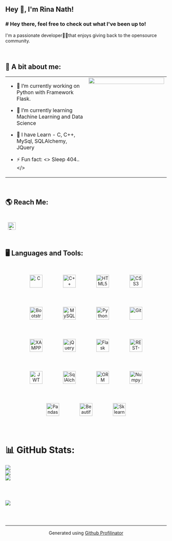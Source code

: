 ## Hey 👋, I'm Rina Nath!  
  



### # Hey there, feel free to check out what I've been up to!  
I'm a passionate developer👩‍💻that enjoys giving back to the opensource community.   
  

<br/>  


## 🙋 A bit about me:
<table><tr><td valign="top" width="50%">

- 🔭 I’m currently working on
Python with Framework Flask.  
  

- 🌱 I’m currently learning Machine Learning and Data Science  
  

- 📝 I have Learn - C, C++, MySql, SQLAlchemy, JQuery  
  

- ⚡ Fun fact: <> Sleep 404..</>  


</td><td valign="top" width="50%">

<div align="center">
<img src="https://mir-s3-cdn-cf.behance.net/project_modules/max_1200/26895d107278107.5fa33954de50f.gif" align="center" style="width: 100%" />
</div>  


</td></tr></table>  

<br/>  

## 🌎 Reach Me:
<div style="padding: 25px 0;">
<a href="https://www.linkedin.com/in/rina-nath-0b134a261
/" style="padding: 8px; width: 40px; height: 40px;">
        <img src="https://cdn-icons-png.flaticon.com/512/174/174857.png" alt="Connect on Linkedin" width="24" height="24">
    </a>
</div>


## 🖥️ Languages and Tools:  
<div align="center">  
<a href="https://www.cprogramming.com/" target="_blank"><img style="margin: 30px" src="https://profilinator.rishav.dev/skills-assets/c-original.svg" alt="C" height="40" /></a>
<a href="https://www.cplusplus.com/" target="_blank"><img style="margin: 30px" src="https://profilinator.rishav.dev/skills-assets/cplusplus-original.svg" alt="C++" height="40" /></a>  
<a href="https://en.wikipedia.org/wiki/HTML5" target="_blank"><img style="margin: 30px" src="https://profilinator.rishav.dev/skills-assets/html5-original-wordmark.svg" alt="HTML5" height="40" /></a>
<a href="https://www.w3schools.com/css/" target="_blank"><img style="margin: 30px" src="https://profilinator.rishav.dev/skills-assets/css3-original-wordmark.svg" alt="CSS3" height="40" /></a> 
<a href="https://getbootstrap.com/docs/3.4/javascript/" target="_blank"><img style="margin: 30px" src="https://profilinator.rishav.dev/skills-assets/bootstrap-plain.svg" alt="Bootstrap" height="40" /></a>  
<a href="https://www.mysql.com/" target="_blank"><img style="margin: 30px" src="https://www.vectorlogo.zone/logos/mysql/mysql-ar21.png" alt="MySQL" height="40" /></a>   
<a href="https://www.python.org/" target="_blank"><img style="margin: 30px" src="https://profilinator.rishav.dev/skills-assets/python-original.svg" alt="Python" height="40" /></a>  
<a href="https://github.com/" target="_blank"><img style="margin: 30px" src="https://profilinator.rishav.dev/skills-assets/git-scm-icon.svg" alt="Git" height="40" /></a>    
<a href="https://www.apachefriends.org/" target="_blank"><img style="margin: 30px" src="https://profilinator.rishav.dev/skills-assets/xampp.png" alt="XAMPP" height="40" /></a>  
<a href="https://jquery.com/" target="_blank"><img style="margin: 30px" src="https://profilinator.rishav.dev/skills-assets/jquery.png" alt="jQuery" height="40" /></a> 
<a href="https://flask.palletsprojects.com/" target="_blank"><img style="margin: 30px" src="https://user-images.githubusercontent.com/125151906/220073302-61e5bb1b-d55e-453f-9c1e-3cd0bd64e4f2.png" alt="Flask" height="40" /></a>
<a href="https://www.restapitutorial.com/" target="_blank"><img style="margin: 30px" src="https://www.digital-loggers.com/images/rest.png" alt="REST-Api" height="40" /></a>
<a href="https://jwt.io/" target="_blank"><img style="margin: 30px" src="https://www.liblogo.com/img-logo/jw6371j02b-jwt-logo-jwt-io-json-web-token-download-logo-icon-png-svg.png" alt="JWT" height="40" /></a>
<a href="/" target="_blank"><img style="margin: 30px" src="https://www.linuxjournal.com/sites/default/files/styles/360_250/public/nodeimage/story/sqlalchemy.jpg?itok=BZAG1c3k" alt="SqlAlchemy" height="40" /></a>  
<a href="/" target="_blank"><img style="margin: 30px" src="https://thumbs.dreamstime.com/b/orm-online-reputation-management-acronym-speach-bubble-vector-illustration-136690626.jpg" alt="ORM" height="40" /></a>
<a href="/" target="_blank"><img style="margin: 30px" src="https://upload.wikimedia.org/wikipedia/commons/thumb/3/31/NumPy_logo_2020.svg/2560px-NumPy_logo_2020.svg.png" alt="Numpy" height="40" /></a>
<a href="/" target="_blank"><img style="margin: 30px" src="https://erx.vn/Images/Content/F/download%20(1).png" alt="Pandas" height="40" /></a>
<a href="/" target="_blank"><img style="margin: 30px" src="https://play-lh.googleusercontent.com/yMjUC6LBh7uOCK6wUcIEf5MHZQmSqDPXoInOQLZzw0DWQsPJuvkwSymX2zI4Ok7i_BY" alt="BeautifulSoup" height="40" /></a>  
<a href="/" target="_blank"><img style="margin: 30px" src="https://upload.wikimedia.org/wikipedia/commons/thumb/0/05/Scikit_learn_logo_small.svg/1280px-Scikit_learn_logo_small.svg.png" alt="Sklearn" height="40" /></a>
 
</div>  

<br/>  

# 📊 GitHub Stats:

![](https://github-readme-stats.vercel.app/api?username=RinaProg&theme=radical&hide_border=false&include_all_commits=false&count_private=false)<br/>
![](https://github-readme-streak-stats.herokuapp.com/?user=RinaProg&theme=radical&hide_border=false)<br/>
![](https://github-readme-stats.vercel.app/api/top-langs/?username=RinaProg&theme=radical&hide_border=false&include_all_commits=false&count_private=false&layout=compact)

<br/>  

<br/>  

<!-- ![](https://komarev.com/ghpvc/?username=RinaProg&&style=flat-square)   -->
[![](https://visitcount.itsvg.in/api?id=RinaProg&icon=1&color=0)](https://visitcount.itsvg.in)

<br/>

<br />

----
<div align="center">Generated using <a href="https://profilinator.rishav.dev/" target="_blank">Github Profilinator</a></div>
